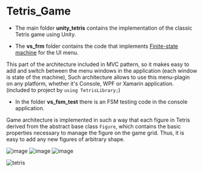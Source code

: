 # Tetris_Game 

- The main folder **unity_tetris** contains the implementation of the classic Tetris game using Unity.

- The **vs_frm** folder contains the code that implements [Finite-state machine](https://en.wikipedia.org/wiki/Finite-state_machine) for the UI menu. 

This part of the architecture included in MVC pattern, so  it makes easy to add and switch between the menu windows in the application (each window is state of the machine),
Such architecture allows to use this menu-plagin on any platform, whether it's Console, WPF or Xamarin application.
(included to project by `using TetrisLibrary;`)

- In the folder **vs_fsm_test** there is an FSM testing code in the console application.
 

Game architecture is implemented in such a way that each figure in Tetris derived from the abstract base class `Figure`,
which contains the basic properties necessary to manage the figure on the game grid. 
Thus, it is easy to add any new figures of arbitrary shape.
 
![image](https://user-images.githubusercontent.com/29926552/46169029-b0b5e000-c2a2-11e8-9379-5e9eff089faa.png)
![image](https://user-images.githubusercontent.com/29926552/46168916-6cc2db00-c2a2-11e8-8e1b-1268f189955a.png)
![image](https://user-images.githubusercontent.com/29926552/46168959-8401c880-c2a2-11e8-84cc-9e214511de4f.png)
 
![tetris](https://user-images.githubusercontent.com/29926552/46169853-e1971480-c2a4-11e8-8e01-6860d89cc9da.gif)
